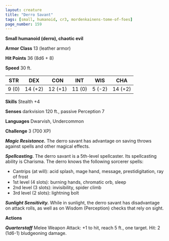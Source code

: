 ```yaml
---
layout: creature
title: "Derro Savant"
tags: [small, humanoid, cr3, mordenkainens-tome-of-foes]
page_number: 159
---
```


**Small humanoid (derro), chaotic evil**

**Armor Class** 13 (leather armor)

**Hit Points** 36  (8d6 + 8)

**Speed** 30 ft.

|   STR   |   DEX   |   CON   |   INT   |   WIS   |   CHA   |
|:-------:|:-------:|:-------:|:-------:|:-------:|:-------:|
| 9 (0) | 14 (+2) | 12 (+1) | 11 (0) | 5 (-2) | 14 (+2) |

**Skills** Stealth +4

**Senses** darkvision 120 ft., passive Perception 7

**Languages** Dwarvish, Undercommon

**Challenge** 3 (700 XP)

***Magic Resistance.*** The derro savant has advantage on saving throws against spells and other magical effects.

***Spellcasting.*** The derro savant is a 5th-level spellcaster. Its spellcasting ability is Charisma. The derro knows the following sorcerer spells:
* Cantrips (at will): acid splash, mage hand, message, prestidigitation, ray of frost
* 1st level (4 slots): burning hands, chromatic orb, sleep
* 2nd level (3 slots): invisibility, spider climb
* 3rd level (2 slots): lightning bolt

***Sunlight Sensitivity.*** While in sunlight, the derro savant has disadvantage on attack rolls, as well as on Wisdom (Perception) checks that rely on sight.

**Actions**

***Quarterstaff*** Melee Weapon Attack: +1 to hit, reach 5 ft., one target. Hit: 2 (1d6-1) bludgeoning damage.